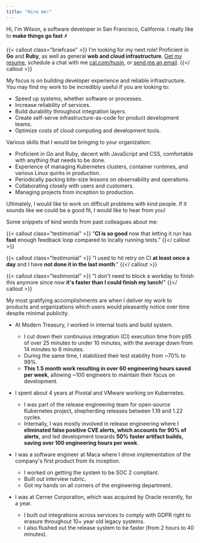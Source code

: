 ```yaml
---
title: "Hire me!"
---
```


Hi, I'm Wilson, a software developer in San Francisco, California. I really like to **make things go fast ⚡️**

{{< callout class="briefcase" >}}
I'm looking for my next role! Proficient in **Go** and **Ruby**, as well as general **web and cloud infrastructure**. [Get my resume](/Wilson_Husin_Resume.pdf), schedule a chat with me [cal.com/husin](https://cal.com/husin), or [send me an email](mailto:hey@husin.me).
{{</ callout >}}

My focus is on building developer experience and reliable infrastructure. You may find my work to be incredibly useful if you are looking to:

- Speed up systems, whether software or processes.
- Increase reliability of services.
- Build durability throughout integration layers.
- Create self-serve infrastructure-as-code for product development teams.
- Optimize costs of cloud computing and development tools.

Various skills that I would be bringing to your organization:

- Proficient in Go and Ruby, decent with JavaScript and CSS, comfortable with anything that needs to be done.
- Experience of managing Kubernetes clusters, container runtimes, and various Linux quirks in production.
- Periodically packing bite-size lessons on observability and operations.
- Collaborating closely with users and customers.
- Managing projects from inception to production.

Ultimately, I would like to work on difficult problems with kind people. If it sounds like we could be a good fit, I would like to hear from you!

Some snippets of kind words from past colleagues about me:

{{< callout class="testimonial" >}}
"**CI is so good** now that letting it run has **fast** enough feedback loop compared to locally running tests."
{{</ callout >}}

{{< callout class="testimonial" >}}
"I used to hit retry on CI **at least once a day** and I have **not done it in the last month**."
{{</ callout >}}

{{< callout class="testimonial" >}}
"I don't need to block a workday to finish this anymore since now **it's faster than I could finish my lunch**!"
{{</ callout >}}

My most gratifying accomplishments are when I deliver my work to products and organizations which users would pleasantly notice over time despite minimal publicity.

- At Modern Treasury, I worked in internal tools and build system.

  - I cut down their continuous integration (CI) execution time from p95 of over 25 minutes to under 10 minutes, with the average down from 14 minutes to 6 minutes.
  - During the same time, I stabilized their test stability from ~70% to 99%.
  - **This 1.5 month work resulting in over 60 engineering hours saved per week**, allowing ~100 engineers to maintain their focus on development.

- I spent about 4 years at Pivotal and VMware working on Kubernetes.

  - I was part of the release engineering team for open-source Kubernetes project, shepherding releases between 1.19 and 1.22 cycles.
  - Internally, I was mostly involved in release engineering where I **eliminated false positive CVE alerts, which accounts for 90% of alerts**, and led development towards **50% faster artifact builds, saving over 100 engineering hours per week**.

- I was a software engineer at Maca where I drove implementation of the company's first product from its inception.

  - I worked on getting the system to be SOC 2 compliant.
  - Built out interview rubric.
  - Got my hands on all corners of the engineering department.

- I was at Cerner Corporation, which was acquired by Oracle recently, for a year.
  - I built out integrations across services to comply with GDPR right to erasure throughout 10+ year old legacy systems.
  - I also flushed out the release system to be faster (from 2 hours to 40 minutes).

